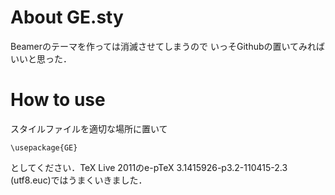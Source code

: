 About GE.sty
======
Beamerのテーマを作っては消滅させてしまうので
いっそGithubの置いてみればいいと思った．

How to use
==========
スタイルファイルを適切な場所に置いて

    \usepackage{GE}

としてください．TeX Live 2011のe-pTeX 3.1415926-p3.2-110415-2.3
(utf8.euc)ではうまくいきました．

